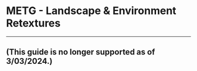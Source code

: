 # METG - Landscape & Environment Retextures

---

## (This guide is no longer supported as of 3/03/2024.)